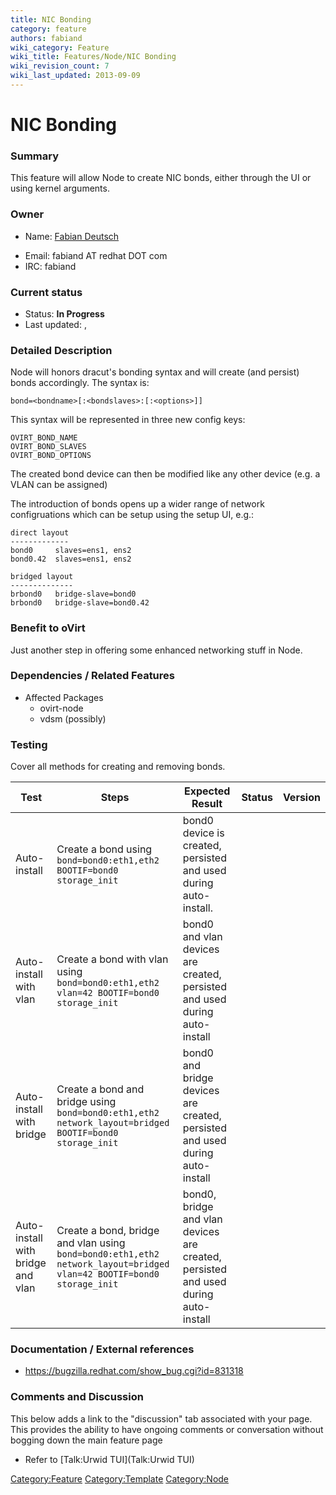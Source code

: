 ```yaml
---
title: NIC Bonding
category: feature
authors: fabiand
wiki_category: Feature
wiki_title: Features/Node/NIC Bonding
wiki_revision_count: 7
wiki_last_updated: 2013-09-09
---
```


# NIC Bonding

### Summary

This feature will allow Node to create NIC bonds, either through the UI or using kernel arguments.

### Owner

*   Name: [ Fabian Deutsch](User:fabiand)

<!-- -->

*   Email: fabiand AT redhat DOT com
*   IRC: fabiand

### Current status

*   Status: **In Progress**
*   Last updated: ,

### Detailed Description

Node will honors dracut's bonding syntax and will create (and persist) bonds accordingly. The syntax is:

    bond=<bondname>[:<bondslaves>:[:<options>]]

This syntax will be represented in three new config keys:

    OVIRT_BOND_NAME
    OVIRT_BOND_SLAVES
    OVIRT_BOND_OPTIONS

The created bond device can then be modified like any other device (e.g. a VLAN can be assigned)

The introduction of bonds opens up a wider range of network configruations which can be setup using the setup UI, e.g.:

    direct layout
    -------------
    bond0     slaves=ens1, ens2
    bond0.42  slaves=ens1, ens2

    bridged layout
    --------------
    brbond0   bridge-slave=bond0
    brbond0   bridge-slave=bond0.42

### Benefit to oVirt

Just another step in offering some enhanced networking stuff in Node.

### Dependencies / Related Features

*   Affected Packages
    -   ovirt-node
    -   vdsm (possibly)

### Testing

Cover all methods for creating and removing bonds.

| Test                              | Steps                                                                                                                | Expected Result                                                                    | Status | Version |
|-----------------------------------|----------------------------------------------------------------------------------------------------------------------|------------------------------------------------------------------------------------|--------|---------|
| Auto-install                      | Create a bond using `bond=bond0:eth1,eth2 BOOTIF=bond0 storage_init`                                                 | bond0 device is created, persisted and used during auto-install.                   |        |         |
| Auto-install with vlan            | Create a bond with vlan using `bond=bond0:eth1,eth2 vlan=42 BOOTIF=bond0 storage_init`                               | bond0 and vlan devices are created, persisted and used during auto-install         |        |         |
| Auto-install with bridge          | Create a bond and bridge using `bond=bond0:eth1,eth2 network_layout=bridged BOOTIF=bond0 storage_init`               | bond0 and bridge devices are created, persisted and used during auto-install       |        |         |
| Auto-install with bridge and vlan | Create a bond, bridge and vlan using `bond=bond0:eth1,eth2 network_layout=bridged vlan=42 BOOTIF=bond0 storage_init` | bond0, bridge and vlan devices are created, persisted and used during auto-install |        |         |

### Documentation / External references

*   <https://bugzilla.redhat.com/show_bug.cgi?id=831318>

### Comments and Discussion

This below adds a link to the "discussion" tab associated with your page. This provides the ability to have ongoing comments or conversation without bogging down the main feature page

*   Refer to [Talk:Urwid TUI](Talk:Urwid TUI)

<Category:Feature> <Category:Template> <Category:Node>
